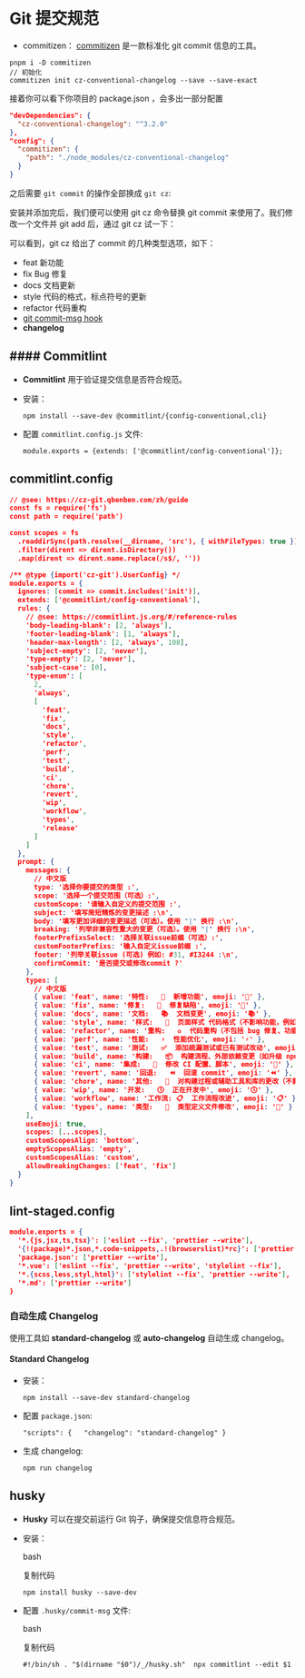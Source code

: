 # Git 提交规范

- commitizen： [commitizen](https://github.com/commitizen/cz-cli) 是一款标准化 git commit 信息的工具。

```shell
pnpm i -D commitizen
// 初始化
commitizen init cz-conventional-changelog --save --save-exact
```

接着你可以看下你项目的 package.json ，会多出一部分配置

```json
"devDependencies": {
  "cz-conventional-changelog": "^3.2.0"
},
"config": {
  "commitizen": {
    "path": "./node_modules/cz-conventional-changelog"
  }
}
```

之后需要 `git commit` 的操作全部换成 `git cz`:

安装并添加完后，我们便可以使用 git cz 命令替换 git commit 来使用了。我们修改一个文件并 git add 后，通过 git cz 试一下：

<!-- ![alt text](image.png) -->

可以看到，git cz 给出了 commit 的几种类型选项，如下：

- feat 新功能
- fix Bug 修复
- docs 文档更新
- style 代码的格式，标点符号的更新
- refactor 代码重构
- [git commit-msg hook](https://github.com/typicode/husky)
- **changelog**

## #### **Commitlint**

- **Commitlint** 用于验证提交信息是否符合规范。

- 安装：

  `npm install --save-dev @commitlint/{config-conventional,cli}`

- 配置 `commitlint.config.js` 文件:

  `module.exports = {extends: ['@commitlint/config-conventional']};`

## commitlint.config

```json
// @see: https://cz-git.qbenben.com/zh/guide
const fs = require('fs')
const path = require('path')

const scopes = fs
  .readdirSync(path.resolve(__dirname, 'src'), { withFileTypes: true })
  .filter(dirent => dirent.isDirectory())
  .map(dirent => dirent.name.replace(/s$/, ''))

/** @type {import('cz-git').UserConfig} */
module.exports = {
  ignores: [commit => commit.includes('init')],
  extends: ['@commitlint/config-conventional'],
  rules: {
    // @see: https://commitlint.js.org/#/reference-rules
    'body-leading-blank': [2, 'always'],
    'footer-leading-blank': [1, 'always'],
    'header-max-length': [2, 'always', 108],
    'subject-empty': [2, 'never'],
    'type-empty': [2, 'never'],
    'subject-case': [0],
    'type-enum': [
      2,
      'always',
      [
        'feat',
        'fix',
        'docs',
        'style',
        'refactor',
        'perf',
        'test',
        'build',
        'ci',
        'chore',
        'revert',
        'wip',
        'workflow',
        'types',
        'release'
      ]
    ]
  },
  prompt: {
    messages: {
      // 中文版
      type: '选择你要提交的类型 :',
      scope: '选择一个提交范围（可选）:',
      customScope: '请输入自定义的提交范围 :',
      subject: '填写简短精炼的变更描述 :\n',
      body: '填写更加详细的变更描述（可选）。使用 "|" 换行 :\n',
      breaking: '列举非兼容性重大的变更（可选）。使用 "|" 换行 :\n',
      footerPrefixsSelect: '选择关联issue前缀（可选）:',
      customFooterPrefixs: '输入自定义issue前缀 :',
      footer: '列举关联issue (可选) 例如: #31, #I3244 :\n',
      confirmCommit: '是否提交或修改commit ?'
    },
    types: [
      // 中文版
      { value: 'feat', name: '特性:   🚀  新增功能', emoji: '🚀' },
      { value: 'fix', name: '修复:   🧩  修复缺陷', emoji: '🧩' },
      { value: 'docs', name: '文档:   📚  文档变更', emoji: '📚' },
      { value: 'style', name: '样式:   🎨  页面样式 代码格式（不影响功能，例如空格、分号等格式修正）', emoji: '🎨' },
      { value: 'refactor', name: '重构:   ♻️  代码重构（不包括 bug 修复、功能新增）', emoji: '♻️' },
      { value: 'perf', name: '性能:   ⚡️  性能优化', emoji: '⚡️' },
      { value: 'test', name: '测试:   ✅  添加疏漏测试或已有测试改动', emoji: '✅' },
      { value: 'build', name: '构建:   📦️  构建流程、外部依赖变更（如升级 npm 包、修改 webpack 配置等）', emoji: '📦️' },
      { value: 'ci', name: '集成:   🎡  修改 CI 配置、脚本', emoji: '🎡' },
      { value: 'revert', name: '回退:   ⏪️  回滚 commit', emoji: '⏪️' },
      { value: 'chore', name: '其他:   🔨  对构建过程或辅助工具和库的更改（不影响源文件、测试用例）', emoji: '🔨' },
      { value: 'wip', name: '开发:   🕔  正在开发中', emoji: '🕔' },
      { value: 'workflow', name: '工作流: 📋  工作流程改进', emoji: '📋' },
      { value: 'types', name: '类型:   🔰  类型定义文件修改', emoji: '🔰' }
    ],
    useEmoji: true,
    scopes: [...scopes],
    customScopesAlign: 'bottom',
    emptyScopesAlias: 'empty',
    customScopesAlias: 'custom',
    allowBreakingChanges: ['feat', 'fix']
  }
}
```

## lint-staged.config

```json
module.exports = {
  '*.{js,jsx,ts,tsx}': ['eslint --fix', 'prettier --write'],
  '{!(package)*.json,*.code-snippets,.!(browserslist)*rc}': ['prettier --write--parser json'],
  'package.json': ['prettier --write'],
  '*.vue': ['eslint --fix', 'prettier --write', 'stylelint --fix'],
  '*.{scss,less,styl,html}': ['stylelint --fix', 'prettier --write'],
  '*.md': ['prettier --write']
}
```

### **自动生成 Changelog**

使用工具如 **standard-changelog** 或 **auto-changelog** 自动生成 changelog。

#### **Standard Changelog**

- 安装：

  `npm install --save-dev standard-changelog`

- 配置 `package.json`:

  `"scripts": {   "changelog": "standard-changelog" }`

- 生成 changelog:

  `npm run changelog`

## husky

- **Husky** 可以在提交前运行 Git 钩子，确保提交信息符合规范。

- 安装：

  bash

  复制代码

  `npm install husky --save-dev`

- 配置 `.husky/commit-msg` 文件:

  bash

  复制代码

  `#!/bin/sh . "$(dirname "$0")/_/husky.sh"  npx commitlint --edit $1`
